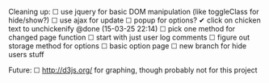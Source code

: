  Cleaning up:
 ☐ use jquery for basic DOM manipulation (like toggleClass for hide/show?)
 ☐ use ajax for update
 ☐ popup for options?
 ✔ click on chicken text to unchickenify @done (15-03-25 22:14)
 ☐ pick one method for changed page function
   ☐ start with just user log comments
 ☐ figure out storage method for options
 ☐ basic option page
 ☐ new branch for hide users stuff


Future:
 ☐ http://d3js.org/ for graphing, though probably not for this project
